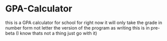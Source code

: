 # GPA-Calculator
this is a GPA calculator for school
for right now it will only take the grade in number form not letter 
the version of the program as writing this is in  pre-beta (I know thats not a thing just go with it)
